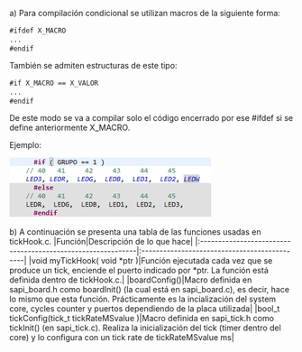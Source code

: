 a)
Para compilación condicional se utilizan macros de la siguiente forma:
```
#ifdef X_MACRO
...
#endif
```
También se admiten estructuras de este tipo:

```
#if X_MACRO == X_VALOR
...
#endif
```

De este modo se va a compilar solo el código encerrado por ese #ifdef si se define anteriormente X_MACRO.


Ejemplo:

![This is an image](./pre.png)

b) A continuación se presenta una tabla de las funciones usadas en tickHook.c.
|Función|Descripción de lo que hace|
|:------------------------------------------------------------|:---------------------------------------------|
|void myTickHook( void *ptr )|Función ejecutada cada vez que se produce un tick, enciende el puerto indicado por *ptr. La función está definida dentro de tickHook.c.|
|boardConfig()|Macro definida en sapi_board.h como boardInit() (la cual está en sapi_board.c), es decir, hace lo mismo que esta función. Prácticamente es la incialización del system core, cycles counter y puertos dependiendo de la placa utilizada|
|bool_t tickConfig(tick_t tickRateMSvalue )|Macro definida en sapi_tick.h como tickInit() (en sapi_tick.c). Realiza la inicialización del tick (timer dentro del core) y lo configura con un tick rate de tickRateMSvalue ms|
